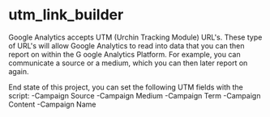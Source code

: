 # utm_link_builder

Google Analytics accepts UTM (Urchin Tracking Module) URL's. These type of URL's will allow Google Analytics to read into data that you can then report on within the G oogle Analytics Platform. For example, you can communicate a source or a medium, which you can then later report on again. 

End state of this project, you can set the following UTM fields with the script:
-Campaign Source
-Campaign Medium
-Campaign Term
-Campaign Content
-Campaign Name


